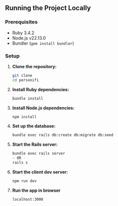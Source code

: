 ## Running the Project Locally

### Prerequisites

- Ruby 3.4.2
- Node.js v22.13.0
- Bundler (`gem install bundler`)

### Setup

1. **Clone the repository:**
   ```sh
   git clone
   cd personifi
    ```
2. **Install Ruby dependencies:**
   ```sh
   bundle install
   ```
3. **Install Node.js dependencies:**
   ```sh
   npm install
   ```
4. **Set up the database:**
   ```sh
   bundle exec rails db:create db:migrate db:seed
   ```
5. **Start the Rails server:**
   ```sh
   bundle exec rails server
   - OR -
   rails s
    ```
6. **Start the client dev server:**
   ```sh
   npm run dev
   ```
   
7. **Run the app in browser**
   ```
   localhost:3000
   ```